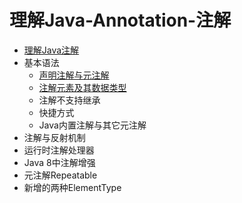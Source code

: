 # 理解Java-Annotation-注解
* [理解Java注解](https://github.com/zenwei4ge/Java-Annotation-/blob/master/%E7%90%86%E8%A7%A3Java%E6%B3%A8%E8%A7%A3)
* 基本语法
  * [声明注解与元注解](https://github.com/zenwei4ge/Java-Annotation-/blob/master/%E5%A3%B0%E6%98%8E%E6%B3%A8%E8%A7%A3%E4%B8%8E%E5%85%83%E6%B3%A8%E8%A7%A3)
  * [注解元素及其数据类型](https://github.com/zenwei4ge/Java-Annotation-/blob/master/%E6%B3%A8%E8%A7%A3%E5%85%83%E7%B4%A0%E5%8F%8A%E5%85%B6%E6%95%B0%E6%8D%AE%E7%B1%BB%E5%9E%8B)
  * 注解不支持继承
  * 快捷方式
  * Java内置注解与其它元注解
* 注解与反射机制
* 运行时注解处理器
* Java 8中注解增强
* 元注解Repeatable
* 新增的两种ElementType

